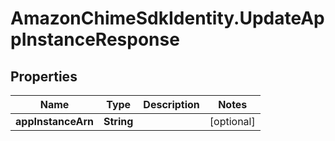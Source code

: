 # AmazonChimeSdkIdentity.UpdateAppInstanceResponse

## Properties

Name | Type | Description | Notes
------------ | ------------- | ------------- | -------------
**appInstanceArn** | **String** |  | [optional] 


